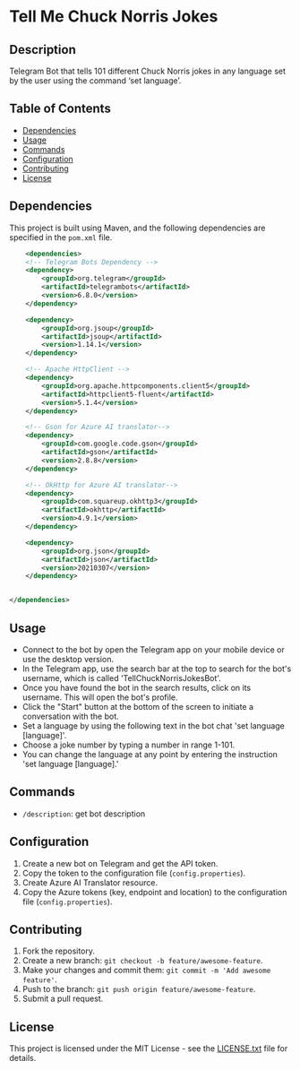 # Tell Me Chuck Norris Jokes
## Description

Telegram Bot that tells 101 different Chuck Norris jokes in any language set by the user using the command ‘set language’.


## Table of Contents

- [Dependencies](#dependencies)
- [Usage](#usage)
- [Commands](#commands)
- [Configuration](#configuration)
- [Contributing](#contributing)
- [License](#license)

## Dependencies

This project is built using Maven, and the following dependencies are specified in the `pom.xml` file.
```xml
    <dependencies>
    <!-- Telegram Bots Dependency -->
    <dependency>
        <groupId>org.telegram</groupId>
        <artifactId>telegrambots</artifactId>
        <version>6.8.0</version>
    </dependency>

    <dependency>
        <groupId>org.jsoup</groupId>
        <artifactId>jsoup</artifactId>
        <version>1.14.1</version> 
    </dependency>

    <!-- Apache HttpClient -->
    <dependency>
        <groupId>org.apache.httpcomponents.client5</groupId>
        <artifactId>httpclient5-fluent</artifactId>
        <version>5.1.4</version>
    </dependency>

    <!-- Gson for Azure AI translator-->
    <dependency>
        <groupId>com.google.code.gson</groupId>
        <artifactId>gson</artifactId>
        <version>2.8.8</version>
    </dependency>

    <!-- OkHttp for Azure AI translator-->
    <dependency>
        <groupId>com.squareup.okhttp3</groupId>
        <artifactId>okhttp</artifactId>
        <version>4.9.1</version>
    </dependency>

    <dependency>
        <groupId>org.json</groupId>
        <artifactId>json</artifactId>
        <version>20210307</version> 
    </dependency>


</dependencies>
```

## Usage

- Connect to the bot by open the Telegram app on your mobile device or use the desktop version.
- In the Telegram app, use the search bar at the top to search for the bot's username, which is called 'TellChuckNorrisJokesBot'.
- Once you have found the bot in the search results, click on its username.
  This will open the bot's profile.
- Click the "Start" button at the bottom of the screen to initiate a conversation with the bot.
- Set a language by using the following text in the bot chat 'set language [language]'. 
- Choose a joke number by typing a number in range 1-101.
- You can change the language at any point by entering the instruction 'set language [language].'

## Commands

- `/description`: get bot description 

## Configuration

1. Create a new bot on Telegram and get the API token.
2. Copy the token to the configuration file (`config.properties`).
3. Create Azure AI Translator resource.
4. Copy the Azure tokens (key, endpoint and location) to the configuration file (`config.properties`).


## Contributing

1. Fork the repository.
2. Create a new branch: `git checkout -b feature/awesome-feature`.
3. Make your changes and commit them: `git commit -m 'Add awesome feature'`.
4. Push to the branch: `git push origin feature/awesome-feature`.
5. Submit a pull request.

## License
This project is licensed under the MIT License - see the [LICENSE.txt](LICENSE.txt) file for details.


